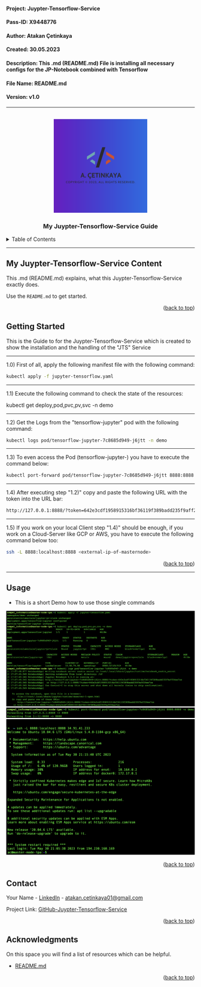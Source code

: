 #### Project: Juypter-Tensorflow-Service

#### Pass-ID: X9448776

#### Author: Atakan Çetinkaya

#### Created: 30.05.2023

#### Description: This .md (README.md) File is installing all necessary configs for the JP-Notebook combined with Tensorflow

#### File Name: README.md

#### Version: v1.0

---

<!-- PROJECT SHIELDS -->

<a name="readme-top"></a>

<!-- PROJECT LOGO -->
<br />
<div align="center">
  <a href="https://github.com/atakancetinkaya/github-how-to/blob/main/logo_by_a-cetinkaya.png">
    <img src="https://github.com/atakancetinkaya/github-how-to/blob/main/logo_by_a-cetinkaya.png" alt="Logo" width="250" height="250">
  </a>

  <h3 align="center">My Juypter-Tensorflow-Service Guide</h3>
</div>

<!-- TABLE OF CONTENTS -->
<details>
  <summary>Table of Contents</summary>
  <ol>
    <li>
      <a href="#about-the-project">My Juypter-Tensorflow-Service Content</a>
      <ul>
      </ul>
    </li>
    <li>
      <a href="#getting-started">Getting Started</a>
      <ul>
      </ul>
    </li>
    <li><a href="#usage">Usage</a></li>
    <li><a href="#contact">Contact</a></li>
    <li><a href="#acknowledgments">Acknowledgments</a></li>
  </ol>
</details>

<!-- ABOUT THE PROJECT -->

---

## My Juypter-Tensorflow-Service Content

This .md (README.md) explains, what this Juypter-Tensorflow-Service exactly does.

Use the `README.md` to get started.

<p align="right">(<a href="#readme-top">back to top</a>)</p>

<!-- GETTING STARTED -->

## Getting Started

This is the Guide to for the Juypter-Tensorflow-Service which is created to show the installation and the handling of the "JTS" Service

---

1.0) First of all, apply the following manifest file with the following command:

```sh
kubectl apply -f jupyter-tensorflow.yaml
```

---

1.1) Execute the following command to check the state of the resources:

kubectl get deploy,pod,pvc,pv,svc -n demo

---

1.2) Get the Logs from the "tensorflow-jupyter" pod with the following command:

```sh
kubectl logs pod/tensorflow-jupyter-7c8685d949-j6jtt -n demo
```

---

1.3) To even access the Pod (tensorflow-jupyter-<pod-id>) you have to execute the command below:

```sh
kubectl port-forward pod/tensorflow-jupyter-7c8685d949-j6jtt 8888:8888 -n demo
```

---

1.4) After executing step "1.2)" copy and paste the following URL with the token into the URL bar:

```sh
http://127.0.0.1:8888/?token=642e3cdf1958915316bf36119f389badd235f9aff26ee7ce
```

---

1.5) If you work on your local Client step "1.4)" should be enough, if you work on a Cloud-Server like GCP or AWS, you have to execute the following command below too:

```sh
ssh -L 8888:localhost:8888 <external-ip-of-masternode>
```

<p align="right">(<a href="#readme-top">back to top</a>)</p>

---

<!-- USAGE EXAMPLES -->

## Usage

- This is a short Demo how to use those single commands

<img src="https://github.com/atakancetinkaya/k8s-jupyter-tensorflow/blob/main/screenshots_for_usage/step_1.png" alt="SS-1">

<img src="https://github.com/atakancetinkaya/k8s-jupyter-tensorflow/blob/main/screenshots_for_usage/step_2.png" alt="SS-2">

<img src="https://github.com/atakancetinkaya/k8s-jupyter-tensorflow/blob/main/screenshots_for_usage/step_3.png" alt="SS-3">

<p align="right">(<a href="#readme-top">back to top</a>)</p>

<!-- CONTACT -->

## Contact

Your Name - [LinkedIn](https://www.linkedin.com/in/atakan-%C3%A7etinkaya-28a34b226/) - atakan.cetinkaya01@gmail.com

Project Link: [GitHub-Juypter-Tensorflow-Service](https://github.com/atakancetinkaya/k8s-jupyter-tensorflow)

<p align="right">(<a href="#readme-top">back to top</a>)</p>

<!-- ACKNOWLEDGMENTS -->

## Acknowledgments

On this space you will find a list of resources which can be helpful.

- [README.md](https://docs.github.com/en/repositories/managing-your-repositorys-settings-and-features/customizing-your-repository/about-readmes)

<p align="right">(<a href="#readme-top">back to top</a>)</p>

